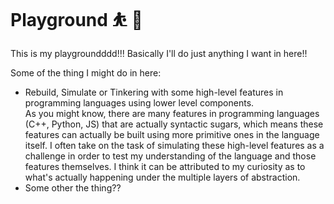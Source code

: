 # Playground &#9977; &#127796;

This is my playgroundddd!!! Basically I'll do just anything I want in here!!

Some of the thing I might do in here:
* Rebuild, Simulate or Tinkering with some high-level features in programming languages using lower level components.  
  As you might know, there are many features in programming languages (C++, Python, JS) that are actually syntactic sugars, which means these features can actually be built using more primitive ones in the language itself. I often take on the task of simulating these high-level features as a challenge in order to test my understanding of the language and those features themselves. I think it can be attributed to my curiosity as to what's actually happening under the multiple layers of abstraction.
* Some other the thing??
